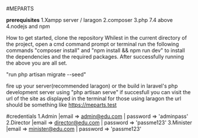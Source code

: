 #MEPARTS

**prerequisites** 
    1.Xampp server / laragon 
    2.composer
    3.php 7.4 above 
    4.nodejs and npm 
 
How to get started,
 clone the repository 
 Whilest in the current directory of the project, open a cmd command prompt or terminal
 run the following commands
 "composer install" and "npm install && npm run dev"  to install the dependencies and the required packages. 
 After successfully running the above you are all set. 

 "run php artisan migrate  --seed"
 
 fire up your server(recommended laragon) or the build in laravel's php development server using "php artisan serve"
 if succesfull you can visit the url of the site as displayed in the terminal 
 for those using laragon the url should be something like https://meparts.test 
 

#credentials 
1.Admin    |email => admin@edu.com    | password => 'adminpass'
2.Director |email => director@edu.com | password => 'passme123'
3.Minister |email => minister@edu.com | password => 'passme123'
